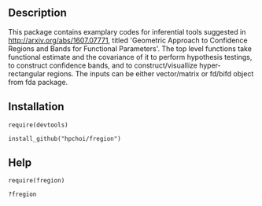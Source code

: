 ## Description

This package contains examplary codes for inferential tools suggested in http://arxiv.org/abs/1607.07771, titled 'Geometric Approach to Confidence Regions and Bands for Functional Parameters'. The top level functions take functional estimate and the covariance of it to perform hypothesis testings, to construct confidence bands, and to construct/visuallize hyper-rectangular regions. The inputs can be either vector/matrix or fd/bifd object from fda package.

## Installation

`require(devtools)`

`install_github("hpchoi/fregion")`

## Help

`require(fregion)`

`?fregion`
